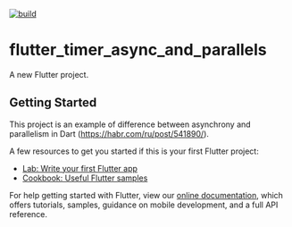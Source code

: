 [![build](https://github.com/felangel/bloc/workflows/build/badge.svg)](https://github.com/felangel/bloc/actions)

# flutter_timer_async_and_parallels

A new Flutter project.

## Getting Started

This project is an example of difference between asynchrony and parallelism in Dart (https://habr.com/ru/post/541890/).


A few resources to get you started if this is your first Flutter project:

- [Lab: Write your first Flutter app](https://flutter.dev/docs/get-started/codelab)
- [Cookbook: Useful Flutter samples](https://flutter.dev/docs/cookbook)

For help getting started with Flutter, view our 
[online documentation](https://flutter.dev/docs), which offers tutorials, 
samples, guidance on mobile development, and a full API reference.
